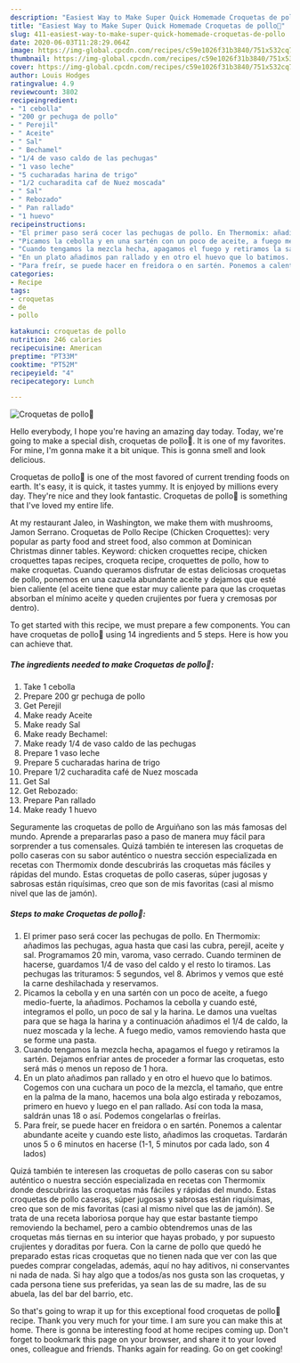 ```yaml
---
description: "Easiest Way to Make Super Quick Homemade Croquetas de pollo🍗"
title: "Easiest Way to Make Super Quick Homemade Croquetas de pollo🍗"
slug: 411-easiest-way-to-make-super-quick-homemade-croquetas-de-pollo
date: 2020-06-03T11:28:29.064Z
image: https://img-global.cpcdn.com/recipes/c59e1026f31b3840/751x532cq70/croquetas-de-pollo🍗-foto-principal.jpg
thumbnail: https://img-global.cpcdn.com/recipes/c59e1026f31b3840/751x532cq70/croquetas-de-pollo🍗-foto-principal.jpg
cover: https://img-global.cpcdn.com/recipes/c59e1026f31b3840/751x532cq70/croquetas-de-pollo🍗-foto-principal.jpg
author: Louis Hodges
ratingvalue: 4.9
reviewcount: 3802
recipeingredient:
- "1 cebolla"
- "200 gr pechuga de pollo"
- " Perejil"
- " Aceite"
- " Sal"
- " Bechamel"
- "1/4 de vaso caldo de las pechugas"
- "1 vaso leche"
- "5 cucharadas harina de trigo"
- "1/2 cucharadita caf de Nuez moscada"
- " Sal"
- " Rebozado"
- " Pan rallado"
- "1 huevo"
recipeinstructions:
- "El primer paso será cocer las pechugas de pollo. En Thermomix: añadimos las pechugas, agua hasta que casi las cubra, perejil, aceite y sal. Programamos 20 min, varoma, vaso cerrado. Cuando terminen de hacerse, guardamos 1/4 de vaso del caldo y el resto lo tiramos. Las pechugas las trituramos: 5 segundos, vel 8. Abrimos y vemos que esté la carne deshilachada y reservamos."
- "Picamos la cebolla y en una sartén con un poco de aceite, a fuego medio-fuerte, la añadimos. Pochamos la cebolla y cuando esté, integramos el pollo, un poco de sal y la harina. Le damos una vueltas para que se haga la harina y a continuación añadimos el 1/4 de caldo, la nuez moscada y la leche. A fuego medio, vamos removiendo hasta que se forme una pasta."
- "Cuando tengamos la mezcla hecha, apagamos el fuego y retiramos la sartén. Dejamos enfriar antes de proceder a formar las croquetas, esto será más o menos un reposo de 1 hora."
- "En un plato añadimos pan rallado y en otro el huevo que lo batimos. Cogemos con una cuchara un poco de la mezcla, el tamaño, que entre en la palma de la mano, hacemos una bola algo estirada y rebozamos, primero en huevo y luego en el pan rallado. Así con toda la masa, saldrán unas 18 o así. Podemos congelarlas o freírlas."
- "Para freír, se puede hacer en freidora o en sartén. Ponemos a calentar abundante aceite y cuando este listo, añadimos las croquetas. Tardarán unos 5 o 6 minutos en hacerse (1-1, 5 minutos por cada lado, son 4 lados)"
categories:
- Recipe
tags:
- croquetas
- de
- pollo

katakunci: croquetas de pollo 
nutrition: 246 calories
recipecuisine: American
preptime: "PT33M"
cooktime: "PT52M"
recipeyield: "4"
recipecategory: Lunch

---
```



![Croquetas de pollo🍗](https://img-global.cpcdn.com/recipes/c59e1026f31b3840/751x532cq70/croquetas-de-pollo🍗-foto-principal.jpg)

Hello everybody, I hope you're having an amazing day today. Today, we're going to make a special dish, croquetas de pollo🍗. It is one of my favorites. For mine, I'm gonna make it a bit unique. This is gonna smell and look delicious.

Croquetas de pollo🍗 is one of the most favored of current trending foods on earth. It's easy, it is quick, it tastes yummy. It is enjoyed by millions every day. They're nice and they look fantastic. Croquetas de pollo🍗 is something that I've loved my entire life.

At my restaurant Jaleo, in Washington, we make them with mushrooms, Jamon Serrano. Croquetas de Pollo Recipe (Chicken Croquettes): very popular as party food and street food, also common at Dominican Christmas dinner tables. Keyword: chicken croquettes recipe, chicken croquettes tapas recipes, croqueta recipe, croquettes de pollo, how to make croquetas. Cuando queramos disfrutar de estas deliciosas croquetas de pollo, ponemos en una cazuela abundante aceite y dejamos que esté bien caliente (el aceite tiene que estar muy caliente para que las croquetas absorban el mínimo aceite y queden crujientes por fuera y cremosas por dentro).


To get started with this recipe, we must prepare a few components. You can have croquetas de pollo🍗 using 14 ingredients and 5 steps. Here is how you can achieve that.

<!--inarticleads1-->

##### The ingredients needed to make Croquetas de pollo🍗:

1. Take 1 cebolla
1. Prepare 200 gr pechuga de pollo
1. Get  Perejil
1. Make ready  Aceite
1. Make ready  Sal
1. Make ready  Bechamel:
1. Make ready 1/4 de vaso caldo de las pechugas
1. Prepare 1 vaso leche
1. Prepare 5 cucharadas harina de trigo
1. Prepare 1/2 cucharadita café de Nuez moscada
1. Get  Sal
1. Get  Rebozado:
1. Prepare  Pan rallado
1. Make ready 1 huevo


Seguramente las croquetas de pollo de Arguiñano son las más famosas del mundo. Aprende a prepararlas paso a paso de manera muy fácil para sorprender a tus comensales. Quizá también te interesen las croquetas de pollo caseras con su sabor auténtico o nuestra sección especializada en recetas con Thermomix donde descubrirás las croquetas más fáciles y rápidas del mundo. Estas croquetas de pollo caseras, súper jugosas y sabrosas están riquísimas, creo que son de mis favoritas (casi al mismo nivel que las de jamón). 

<!--inarticleads2-->

##### Steps to make Croquetas de pollo🍗:

1. El primer paso será cocer las pechugas de pollo. En Thermomix: añadimos las pechugas, agua hasta que casi las cubra, perejil, aceite y sal. Programamos 20 min, varoma, vaso cerrado. Cuando terminen de hacerse, guardamos 1/4 de vaso del caldo y el resto lo tiramos. Las pechugas las trituramos: 5 segundos, vel 8. Abrimos y vemos que esté la carne deshilachada y reservamos.
1. Picamos la cebolla y en una sartén con un poco de aceite, a fuego medio-fuerte, la añadimos. Pochamos la cebolla y cuando esté, integramos el pollo, un poco de sal y la harina. Le damos una vueltas para que se haga la harina y a continuación añadimos el 1/4 de caldo, la nuez moscada y la leche. A fuego medio, vamos removiendo hasta que se forme una pasta.
1. Cuando tengamos la mezcla hecha, apagamos el fuego y retiramos la sartén. Dejamos enfriar antes de proceder a formar las croquetas, esto será más o menos un reposo de 1 hora.
1. En un plato añadimos pan rallado y en otro el huevo que lo batimos. Cogemos con una cuchara un poco de la mezcla, el tamaño, que entre en la palma de la mano, hacemos una bola algo estirada y rebozamos, primero en huevo y luego en el pan rallado. Así con toda la masa, saldrán unas 18 o así. Podemos congelarlas o freírlas.
1. Para freír, se puede hacer en freidora o en sartén. Ponemos a calentar abundante aceite y cuando este listo, añadimos las croquetas. Tardarán unos 5 o 6 minutos en hacerse (1-1, 5 minutos por cada lado, son 4 lados)


Quizá también te interesen las croquetas de pollo caseras con su sabor auténtico o nuestra sección especializada en recetas con Thermomix donde descubrirás las croquetas más fáciles y rápidas del mundo. Estas croquetas de pollo caseras, súper jugosas y sabrosas están riquísimas, creo que son de mis favoritas (casi al mismo nivel que las de jamón). Se trata de una receta laboriosa porque hay que estar bastante tiempo removiendo la bechamel, pero a cambio obtendremos unas de las croquetas más tiernas en su interior que hayas probado, y por supuesto crujientes y doraditas por fuera. Con la carne de pollo que quedó he preparado estas ricas croquetas que no tienen nada que ver con las que puedes comprar congeladas, además, aquí no hay aditivos, ni conservantes ni nada de nada. Si hay algo que a todos/as nos gusta son las croquetas, y cada persona tiene sus preferidas, ya sean las de su madre, las de su abuela, las del bar del barrio, etc. 

So that's going to wrap it up for this exceptional food croquetas de pollo🍗 recipe. Thank you very much for your time. I am sure you can make this at home. There is gonna be interesting food at home recipes coming up. Don't forget to bookmark this page on your browser, and share it to your loved ones, colleague and friends. Thanks again for reading. Go on get cooking!
